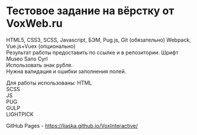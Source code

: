 # Тестовое задание на вёрстку от VoxWeb.ru  
HTML5, CSS3, SCSS, Javascript, БЭМ, Pug.js, Git (обязательно) 
Webpack, Vue.js+Vuex (опционально)  
Результат работы предоставить по ссылке и в репозитории. 
Шрифт Museo Sans Cyrl  
Использовать знак рубля.  
Нужна валидация и ошибки заполнения полей.  

Для работы использованы:
HTML  
SCSS  
JS  
PUG  
GULP  
LIGHTPICK

GitHub Pages - https://liaska.github.io/VoxInteractive/
